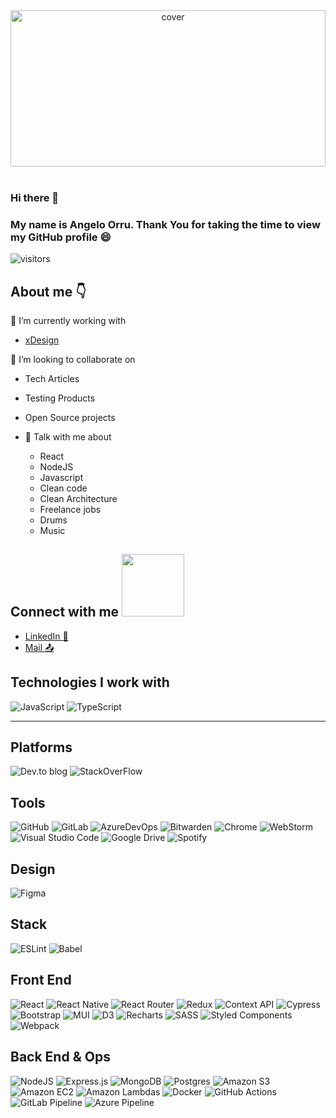 <div align="center">
<img width="100%" height = "250px" src="./team-work.jpg" alt="cover" />
</div>

<br/>

### Hi there 👋

### My name is Angelo Orru. Thank You for taking the time to view my GitHub profile 😄

<p/>

![visitors](https://visitor-badge.glitch.me/badge?page_id=angeloorru.angeloorru)

## About me 👇

🔭 I’m currently working with

- [xDesign ](https://www.xdesign.com/)

👯 I’m looking to collaborate on

- Tech Articles
- Testing Products
- Open Source projects

- 💬 Talk with me about
  - React
  - NodeJS
  - Javascript
  - Clean code
  - Clean Architecture
  - Freelance jobs
  - Drums
  - Music

<h2> Connect with me <img src='https://raw.githubusercontent.com/ShahriarShafin/ShahriarShafin/main/Assets/handshake.gif' width="100px"> </h2>

- [LinkedIn 💼](https://www.linkedin.com/in/angelo-orru/)
- [Mail 📤](mailto:angeloorru18@gmail.com)

## Technologies I work with

![JavaScript](https://img.shields.io/badge/-Javascript-yellow?logo=javascript&logoColor=white&style=flat)
![TypeScript](https://img.shields.io/badge/-Typescript-blue?logo=typescript&logoColor=white&style=flat)

---

## Platforms

![Dev.to blog](https://img.shields.io/badge/Dev.to-0A0A0A?style=for-the-badge&logo=dev.to&logoColor=white&style=flat)
![StackOverFlow](https://img.shields.io/badge/Stack%20Over%20Flow-white?style=for-the-badge&logo=stackoverflow&logoColor=black&style=flat)

## Tools

![GitHub](https://img.shields.io/badge/GitHub-%23404d59?style=for-the-badge&logo=github&logoColor=%2361DAFB&style=flat)
![GitLab](https://img.shields.io/badge/GitLab-black?style=for-the-badge&logo=gitlab&logoColor=%2361DAFB&style=flat)
![AzureDevOps](https://img.shields.io/badge/Azure%20Dev%20Ops-yellowgreen?style=for-the-badge&logo=azuredevops&logoColor=%2361DAFB&style=flat)
![Bitwarden](https://img.shields.io/badge/Bitwarden-black?style=for-the-badge&logo=bitwarden&logoColor=175DDC&style=flat)
![Chrome](https://img.shields.io/badge/Chrome-FB542B?style=for-the-badge&logo=googlechrome&logoColor=white&style=flat)
![WebStorm](https://img.shields.io/badge/Web%20Storm-yellow?style=for-the-badge&logo=webstorm&logoColor=white&style=flat)
![Visual Studio Code](https://img.shields.io/badge/Visual%20Studio%20Code-0078d7?style=for-the-badge&logo=visual-studio-code&logoColor=white&style=flat)
![Google Drive](https://img.shields.io/badge/Google%20Drive-4285F4?style=for-the-badge&logo=googledrive&logoColor=white&style=flat)
![Spotify](https://img.shields.io/badge/Spotify-1ED760?style=for-the-badge&logo=spotify&logoColor=white&style=flat)

## Design

![Figma](https://img.shields.io/badge/Figma-%23F24E1E?style=for-the-badge&logo=figma&logoColor=white&style=flat)

## Stack

![ESLint](https://img.shields.io/badge/ESLint-4B3263?style=for-the-badge&logo=eslint&logoColor=white&style=flat)
![Babel](https://img.shields.io/badge/Babel-F9DC3e?style=for-the-badge&logo=babel&logoColor=black&style=flat)

## Front End

![React](https://img.shields.io/badge/ReactJS-%2320232a?style=for-the-badge&logo=react&logoColor=%2361DAFB&style=flat)
![React Native](https://img.shields.io/badge/React_Native-%2320232a?style=for-the-badge&logo=react&logoColor=%2361DAFB&style=flat)
![React Router](https://img.shields.io/badge/React_Router-CA4245?style=for-the-badge&logo=react-router&logoColor=white&style=flat)
![Redux](https://img.shields.io/badge/Redux-%23593d88?style=for-the-badge&logo=redux&logoColor=white&style=flat)
![Context API](https://img.shields.io/badge/Context_API-%23430098?style=for-the-badge&logo=react&logoColor=white&style=flat)
![Cypress](https://img.shields.io/badge/Cypress-orange?style=for-the-badge&logo=cypress&logoColor=white&style=flat)
![Bootstrap](https://img.shields.io/badge/Bootstrap-%23563D7C?style=for-the-badge&logo=bootstrap&logoColor=white&style=flat)
![MUI](https://img.shields.io/badge/MUI-%230081CB.svg?style=for-the-badge&logo=mui&logoColor=white&style=flat)
![D3](https://img.shields.io/badge/D3.js-%F9A03C?style=for-the-badge&logo=d3.js&logoColor=white&style=flat)
![Recharts](https://img.shields.io/badge/Recharts-blue?style=for-the-badge&style=flat)
![SASS](https://img.shields.io/badge/SASS-hotpink?style=for-the-badge&logo=SASS&logoColor=white&style=flat)
![Styled Components](https://img.shields.io/badge/Styled--Components-DB7093?style=for-the-badge&logo=styled-components&logoColor=white&style=flat)
![Webpack](https://img.shields.io/badge/Webpack-%238DD6F9?style=for-the-badge&logo=webpack&logoColor=black&style=flat)

## Back End & Ops

![NodeJS](https://img.shields.io/badge/Node.js-6DA55F?style=for-the-badge&logo=node.js&logoColor=white&style=flat)
![Express.js](https://img.shields.io/badge/Express.js-%23404d59?style=for-the-badge&logo=express&logoColor=%2361DAFB&style=flat)
![MongoDB](https://img.shields.io/badge/MongoDB-%234ea94b?style=for-the-badge&logo=mongodb&logoColor=white&style=flat)
![Postgres](https://img.shields.io/badge/Postgres-%23316192?style=for-the-badge&logo=postgresql&logoColor=white&style=flat)
![Amazon S3](https://img.shields.io/badge/Amazon%20S3-orange?style=for-the-badge&logo=amazons3&logoColor=white&style=flat)
![Amazon EC2](https://img.shields.io/badge/Amazon%20EC2-red?style=for-the-badge&logo=amazonec2&logoColor=white&style=flat)
![Amazon Lambdas](https://img.shields.io/badge/AWS%20Lambdas-orange?style=for-the-badge&logo=awslambda&logoColor=white&style=flat)
![Docker](https://img.shields.io/badge/Docker-08d2fb?style=for-the-badge&logo=docker&logoColor=white&style=flat)
![GitHub Actions](https://img.shields.io/badge/GitHub%20Actions-%232671E5?style=for-the-badge&logo=githubactions&logoColor=white&style=flat)
![GitLab Pipeline](https://img.shields.io/badge/GitLab%20Pipeline-grey?style=for-the-badge&logo=gitlab&logoColor=white&style=flat)
![Azure Pipeline](https://img.shields.io/badge/Azure%20Pipeline-grey?style=for-the-badge&logo=azurepipelines&logoColor=white&style=flat)

<!--
**angeloorru/angeloorru** is a ✨ _special_ ✨ repository because its `README.md` (this file) appears on your GitHub profile.

Here are some ideas to get you started:

- 🔭 I’m currently working on ...
- 🌱 I’m currently learning ...
- 👯 I’m looking to collaborate on ...
- 🤔 I’m looking for help with ...
- 💬 Ask me about ...
- 📫 How to reach me: ...
- 😄 Pronouns: ...
- ⚡ Fun fact: ...
-->

